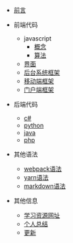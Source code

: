 * [前言](/home.md)
* 前端代码

  * javascript
    * [概念](/javascript.md)
    * [算法](/javascript.md)
  * [界面](/h5order.md)
  * [后台系统框架](/h5my.md)
  * [移动端框架](/h5my.md)
  * [门户端框架](/h5my.md)
* 后端代码

  * [c#](/h5home.md)
  * [python](/h5home.md)
  * [java](/h5home.md)
  * [php](/h5home.md)
* 其他语法

  * [webpack语法](/h5home.md)
  * [yarn语法](/h5home.md)
  * [markdown语法](/h5home.md)
* 其他信息
  * [学习资源网址](/h5home.md)
  * [个人总结](/h5home.md)
  * [更新](/h5home.md)


